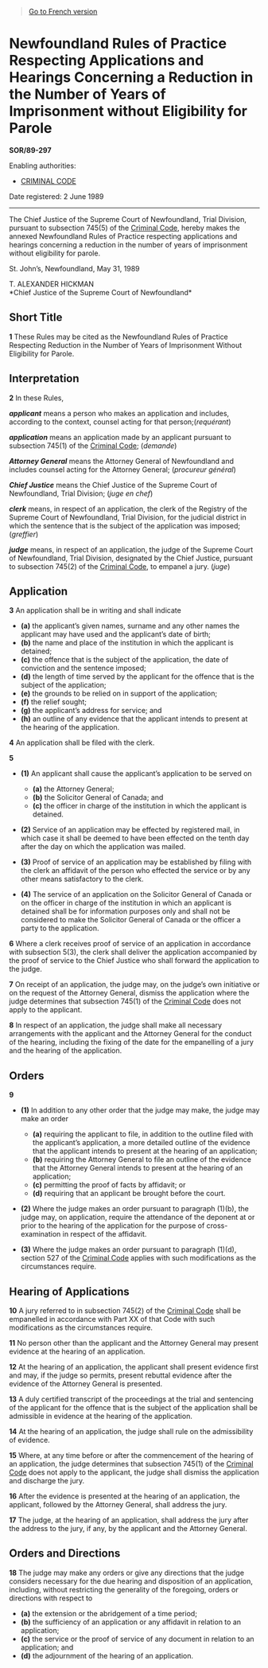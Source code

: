 > [Go to French version](/fr/Règlements/Décrets,%20ordonnances%20et%20règlements%20statutaires/89/297.md)

# Newfoundland Rules of Practice Respecting Applications and Hearings Concerning a Reduction in the Number of Years of Imprisonment without Eligibility for Parole

**SOR/89-297**

Enabling authorities: 
- [CRIMINAL CODE](/en/Acts/Revised%20Statutes%20of%20Canada/C/C-46.md)

Date registered: 2 June 1989

----------

The Chief Justice of the Supreme Court of Newfoundland, Trial Division, pursuant to subsection 745(5) of the [Criminal Code](/en/Acts/Revised%20Statutes%20of%20Canada/C/C-46.md), hereby makes the annexed Newfoundland Rules of Practice respecting applications and hearings concerning a reduction in the number of years of imprisonment without eligibility for parole.

St. John’s, Newfoundland, May 31, 1989


<p>T. ALEXANDER HICKMAN<br />*Chief Justice of the Supreme Court of Newfoundland*<br /></p>




## Short Title


**1** These Rules may be cited as the Newfoundland Rules of Practice Respecting Reduction in the Number of Years of Imprisonment Without Eligibility for Parole.




## Interpretation


**2** In these Rules,

***applicant*** means a person who makes an application and includes, according to the context, counsel acting for that person;(*requérant*)

***application*** means an application made by an applicant pursuant to subsection 745(1) of the [Criminal Code](/en/Acts/Revised%20Statutes%20of%20Canada/C/C-46.md); (*demande*)

***Attorney General*** means the Attorney General of Newfoundland and includes counsel acting for the Attorney General; (*procureur général*)

***Chief Justice*** means the Chief Justice of the Supreme Court of Newfoundland, Trial Division; (*juge en chef*)

***clerk*** means, in respect of an application, the clerk of the Registry of the Supreme Court of Newfoundland, Trial Division, for the judicial district in which the sentence that is the subject of the application was imposed; (*greffier*)

***judge*** means, in respect of an application, the judge of the Supreme Court of Newfoundland, Trial Division, designated by the Chief Justice, pursuant to subsection 745(2) of the [Criminal Code](/en/Acts/Revised%20Statutes%20of%20Canada/C/C-46.md), to empanel a jury. (*juge*)




## Application


**3** An application shall be in writing and shall indicate
- **(a)** the applicant’s given names, surname and any other names the applicant may have used and the applicant’s date of birth;
- **(b)** the name and place of the institution in which the applicant is detained;
- **(c)** the offence that is the subject of the application, the date of conviction and the sentence imposed;
- **(d)** the length of time served by the applicant for the offence that is the subject of the application;
- **(e)** the grounds to be relied on in support of the application;
- **(f)** the relief sought;
- **(g)** the applicant’s address for service; and
- **(h)** an outline of any evidence that the applicant intends to present at the hearing of the application.



**4** An application shall be filed with the clerk.



**5** 

- **(1)** An applicant shall cause the applicant’s application to be served on
	- **(a)** the Attorney General;
	- **(b)** the Solicitor General of Canada; and
	- **(c)** the officer in charge of the institution in which the applicant is detained.

- **(2)** Service of an application may be effected by registered mail, in which case it shall be deemed to have been effected on the tenth day after the day on which the application was mailed.

- **(3)** Proof of service of an application may be established by filing with the clerk an affidavit of the person who effected the service or by any other means satisfactory to the clerk.

- **(4)** The service of an application on the Solicitor General of Canada or on the officer in charge of the institution in which an applicant is detained shall be for information purposes only and shall not be considered to make the Solicitor General of Canada or the officer a party to the application.



**6** Where a clerk receives proof of service of an application in accordance with subsection 5(3), the clerk shall deliver the application accompanied by the proof of service to the Chief Justice who shall forward the application to the judge.



**7** On receipt of an application, the judge may, on the judge’s own initiative or on the request of the Attorney General, dismiss the application where the judge determines that subsection 745(1) of the [Criminal Code](/en/Acts/Revised%20Statutes%20of%20Canada/C/C-46.md) does not apply to the applicant.



**8** In respect of an application, the judge shall make all necessary arrangements with the applicant and the Attorney General for the conduct of the hearing, including the fixing of the date for the empanelling of a jury and the hearing of the application.




## Orders


**9** 

- **(1)** In addition to any other order that the judge may make, the judge may make an order
	- **(a)** requiring the applicant to file, in addition to the outline filed with the applicant’s application, a more detailed outline of the evidence that the applicant intends to present at the hearing of an application;
	- **(b)** requiring the Attorney General to file an outline of the evidence that the Attorney General intends to present at the hearing of an application;
	- **(c)** permitting the proof of facts by affidavit; or
	- **(d)** requiring that an applicant be brought before the court.

- **(2)** Where the judge makes an order pursuant to paragraph (1)(b), the judge may, on application, require the attendance of the deponent at or prior to the hearing of the application for the purpose of cross-examination in respect of the affidavit.

- **(3)** Where the judge makes an order pursuant to paragraph (1)(d), section 527 of the [Criminal Code](/en/Acts/Revised%20Statutes%20of%20Canada/C/C-46.md) applies with such modifications as the circumstances require.




## Hearing of Applications


**10** A jury referred to in subsection 745(2) of the [Criminal Code](/en/Acts/Revised%20Statutes%20of%20Canada/C/C-46.md) shall be empanelled in accordance with Part XX of that Code with such modifications as the circumstances require.



**11** No person other than the applicant and the Attorney General may present evidence at the hearing of an application.



**12** At the hearing of an application, the applicant shall present evidence first and may, if the judge so permits, present rebuttal evidence after the evidence of the Attorney General is presented.



**13** A duly certified transcript of the proceedings at the trial and sentencing of the applicant for the offence that is the subject of the application shall be admissible in evidence at the hearing of the application.



**14** At the hearing of an application, the judge shall rule on the admissibility of evidence.



**15** Where, at any time before or after the commencement of the hearing of an application, the judge determines that subsection 745(1) of the [Criminal Code](/en/Acts/Revised%20Statutes%20of%20Canada/C/C-46.md) does not apply to the applicant, the judge shall dismiss the application and discharge the jury.



**16** After the evidence is presented at the hearing of an application, the applicant, followed by the Attorney General, shall address the jury.



**17** The judge, at the hearing of an application, shall address the jury after the address to the jury, if any, by the applicant and the Attorney General.




## Orders and Directions


**18** The judge may make any orders or give any directions that the judge considers necessary for the due hearing and disposition of an application, including, without restricting the generality of the foregoing, orders or directions with respect to
- **(a)** the extension or the abridgement of a time period;
- **(b)** the sufficiency of an application or any affidavit in relation to an application;
- **(c)** the service or the proof of service of any document in relation to an application; and
- **(d)** the adjournment of the hearing of an application.


